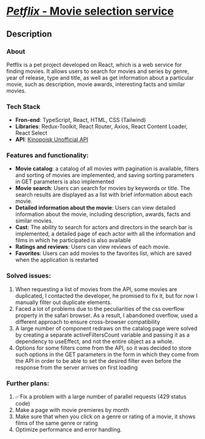 # [*Petflix* - Movie selection service](https://tinysrc.me/go/FJNtWTu4g)

## Description

### About

Petflix is a pet project developed on React, which is a web service for finding movies. It allows users to search for movies and series by genre, year of release, type and title, as well as get information about a particular movie, such as description, movie awards, interesting facts and similar movies.

### Tech Stack

- **Fron-end**: TypeScript, React, HTML, CSS (Tailwind)
- **Libraries**: Redux-Toolkit, React Router, Axios, React Content Loader, React Select
- **API**: [Kinopoisk Unofficial API](https://kinopoiskapiunofficial.tech/)

### Features and functionality:

- **Movie catalog**: a catalog of all movies with pagination is available, filters and sorting of movies are implemented, and saving sorting parameters in GET parameters is also implemented
- **Movie search**: Users can search for movies by keywords or title. The search results are displayed as a list with brief information about each movie.
- **Detailed information about the movie**: Users can view detailed information about the movie, including description, awards, facts and similar movies.
- **Cast**: The ability to search for actors and directors in the search bar is implemented, a detailed page of each actor with all the information and films in which he participated is also available
- **Ratings and reviews**: Users can view reviews of each movie.
- **Favorites**: Users can add movies to the favorites list, which are saved when the application is restarted


### Solved issues:

1. When requesting a list of movies from the API, some movies are duplicated, I contacted the developer, he promised to fix it, but for now I manually filter out duplicate elements.
2. Faced a lot of problems due to the peculiarities of the css overflow property in the safari browser. As a result, I abandoned overflow, used a different approach to ensure cross-browser compatibility
3. A large number of component redraws on the catalog page were solved by creating a separate activeFiltersCount variable and passing it as a dependency to useEffect, and not the entire object as a whole.
4. Options for some filters come from the API, so it was decided to store such options in the GET parameters in the form in which they come from the API in order to be able to set the desired filter even before the response from the server arrives on first loading

### Further plans:

1. ✅Fix a problem with a large number of parallel requests (429 status code)
2. Make a page with movie premieres by month
3. Make sure that when you click on a genre or rating of a movie, it shows films of the same genre or rating
4. Optimize performance and error handling.

